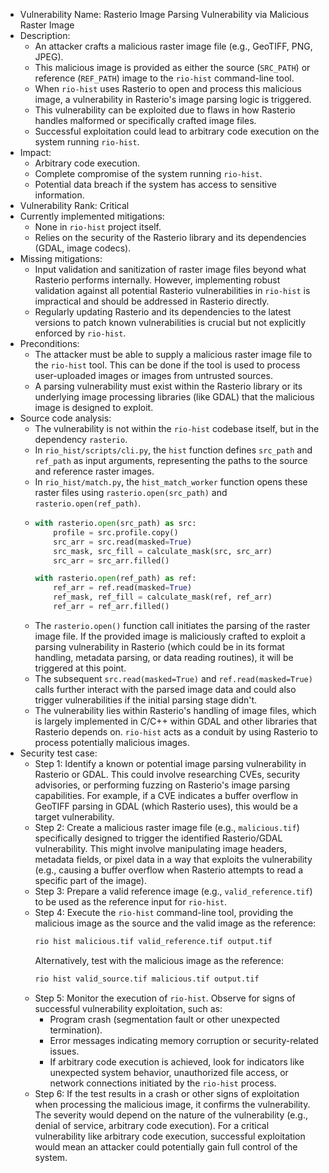 - Vulnerability Name: Rasterio Image Parsing Vulnerability via Malicious Raster Image
- Description:
    - An attacker crafts a malicious raster image file (e.g., GeoTIFF, PNG, JPEG).
    - This malicious image is provided as either the source (`SRC_PATH`) or reference (`REF_PATH`) image to the `rio-hist` command-line tool.
    - When `rio-hist` uses Rasterio to open and process this malicious image, a vulnerability in Rasterio's image parsing logic is triggered.
    - This vulnerability can be exploited due to flaws in how Rasterio handles malformed or specifically crafted image files.
    - Successful exploitation could lead to arbitrary code execution on the system running `rio-hist`.
- Impact:
    - Arbitrary code execution.
    - Complete compromise of the system running `rio-hist`.
    - Potential data breach if the system has access to sensitive information.
- Vulnerability Rank: Critical
- Currently implemented mitigations:
    - None in `rio-hist` project itself.
    - Relies on the security of the Rasterio library and its dependencies (GDAL, image codecs).
- Missing mitigations:
    - Input validation and sanitization of raster image files beyond what Rasterio performs internally. However, implementing robust validation against all potential Rasterio vulnerabilities in `rio-hist` is impractical and should be addressed in Rasterio directly.
    - Regularly updating Rasterio and its dependencies to the latest versions to patch known vulnerabilities is crucial but not explicitly enforced by `rio-hist`.
- Preconditions:
    - The attacker must be able to supply a malicious raster image file to the `rio-hist` tool. This can be done if the tool is used to process user-uploaded images or images from untrusted sources.
    - A parsing vulnerability must exist within the Rasterio library or its underlying image processing libraries (like GDAL) that the malicious image is designed to exploit.
- Source code analysis:
    - The vulnerability is not within the `rio-hist` codebase itself, but in the dependency `rasterio`.
    - In `rio_hist/scripts/cli.py`, the `hist` function defines `src_path` and `ref_path` as input arguments, representing the paths to the source and reference raster images.
    - In `rio_hist/match.py`, the `hist_match_worker` function opens these raster files using `rasterio.open(src_path)` and `rasterio.open(ref_path)`.
    - ```python
      with rasterio.open(src_path) as src:
          profile = src.profile.copy()
          src_arr = src.read(masked=True)
          src_mask, src_fill = calculate_mask(src, src_arr)
          src_arr = src_arr.filled()

      with rasterio.open(ref_path) as ref:
          ref_arr = ref.read(masked=True)
          ref_mask, ref_fill = calculate_mask(ref, ref_arr)
          ref_arr = ref_arr.filled()
      ```
    - The `rasterio.open()` function call initiates the parsing of the raster image file. If the provided image is maliciously crafted to exploit a parsing vulnerability in Rasterio (which could be in its format handling, metadata parsing, or data reading routines), it will be triggered at this point.
    - The subsequent `src.read(masked=True)` and `ref.read(masked=True)` calls further interact with the parsed image data and could also trigger vulnerabilities if the initial parsing stage didn't.
    - The vulnerability lies within Rasterio's handling of image files, which is largely implemented in C/C++ within GDAL and other libraries that Rasterio depends on. `rio-hist` acts as a conduit by using Rasterio to process potentially malicious images.
- Security test case:
    - Step 1: Identify a known or potential image parsing vulnerability in Rasterio or GDAL. This could involve researching CVEs, security advisories, or performing fuzzing on Rasterio's image parsing capabilities. For example, if a CVE indicates a buffer overflow in GeoTIFF parsing in GDAL (which Rasterio uses), this would be a target vulnerability.
    - Step 2: Create a malicious raster image file (e.g., `malicious.tif`) specifically designed to trigger the identified Rasterio/GDAL vulnerability. This might involve manipulating image headers, metadata fields, or pixel data in a way that exploits the vulnerability (e.g., causing a buffer overflow when Rasterio attempts to read a specific part of the image).
    - Step 3: Prepare a valid reference image (e.g., `valid_reference.tif`) to be used as the reference input for `rio-hist`.
    - Step 4: Execute the `rio-hist` command-line tool, providing the malicious image as the source and the valid image as the reference:
      ```bash
      rio hist malicious.tif valid_reference.tif output.tif
      ```
      Alternatively, test with the malicious image as the reference:
      ```bash
      rio hist valid_source.tif malicious.tif output.tif
      ```
    - Step 5: Monitor the execution of `rio-hist`. Observe for signs of successful vulnerability exploitation, such as:
        - Program crash (segmentation fault or other unexpected termination).
        - Error messages indicating memory corruption or security-related issues.
        - If arbitrary code execution is achieved, look for indicators like unexpected system behavior, unauthorized file access, or network connections initiated by the `rio-hist` process.
    - Step 6: If the test results in a crash or other signs of exploitation when processing the malicious image, it confirms the vulnerability. The severity would depend on the nature of the vulnerability (e.g., denial of service, arbitrary code execution). For a critical vulnerability like arbitrary code execution, successful exploitation would mean an attacker could potentially gain full control of the system.